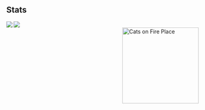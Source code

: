 <h2>Stats</h2> 
<div>
  <img src="https://github-readme-stats.vercel.app/api/top-langs/?username=EricJr05&layout=compact&langs_count=6&theme=github_dark_dimmed">
  <img align="left" src="https://github-readme-stats.vercel.app/api?username=EricJr05&layout=compact&theme=github_dark_dimmed&hide=prs">
</div>

<img align="right" src="https://imgur.com/CzGWxDK.gif" alt="Cats on Fire Place" width="200">
